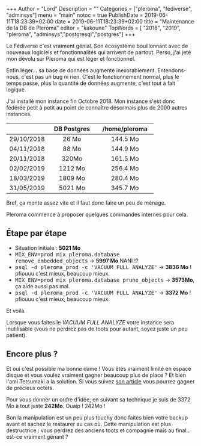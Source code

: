 +++
Author = "Lord"
Description = ""
Categories = ["pleroma", "fediverse", "adminsys"]
menu = "main"
notoc = true
PublishDate = 2019-06-11T18:23:39+02:00
date = 2019-06-11T18:23:39+02:00
title = "Maintenance de la DB de Pleroma"
editor = "kakoune"
TopWords = [  "2018", "2019", "pleroma", "adminsys","postgresql","postgres"]
+++

Le Fédiverse c'est vraiment génial.
Son écosystème bouillonnant avec de nouveaux logiciels et fonctionnalités qui arrivent de partout.
Perso, j'ai jeté mon dévolu sur Pleroma qui est léger et fonctionnel.

Enfin léger… sa base de données augmente inexorablement.
Entendons-nous, c'est pas un bug ni rien.
C'est le fonctionnement normal, plus le temps passe, plus la quantité de données augmente, c'est tout à fait logique.

J'ai installé mon instance fin Octobre 2018.
Mon instance s'est donc fédérée petit à petit au point de connaître désormais plus de 2000 autres instances.

| |   DB Postgres   |   /home/pleroma   |
|:-:|:-:|:-:|
|29/10/2018| 26 Mo | 144.5 Mo |
|04/11/2018| 88 Mo | 144.9 Mo |
|20/11/2018| 320Mo | 161.5 Mo|
|02/02/2019| 1212 Mo | 256.4 Mo|
|18/03/2019| 1809 Mo | 280.4 Mo|
|31/05/2019| 5021 Mo | 345.7 Mo|

Bref, ça monte assez vite et il faut donc faire un peu de ménage.

Pleroma commence à proposer quelques commandes internes pour cela.

## Étape par étape

  - Situation initiale : **5021 Mo**
  - <samp>MIX_ENV=prod mix pleroma.database remove_embedded_objects</samp> → **5997 Mo** NANI !?
  - <samp>psql -d pleroma_prod -c 'VACUUM FULL ANALYZE'</samp> → **3836 Mo** ! pfiouuu c'est mieux, beaucoup mieux.
  - <samp>MIX_ENV=prod mix pleroma.database prune_objects</samp> → **3573Mo**, ça aide aussi pas mal.
  - <samp>psql -d pleroma_prod -c 'VACUUM FULL ANALYZE'</samp> → **3372 Mo** ! pfiouuu c'est mieux, beaucoup mieux.

Et voilà.

Lorsque vous faites le *VACUUM FULL ANALYZE* votre instance sera inutilisable (vous ne perdrez pas de toots pour autant, soyez juste un peu patient).

## Encore plus ?
Et oui c'est possible ma bonne dame !
Vous êtes vraiment limité en espace disque et vous voulez vraiment gagner beaucoup plus de place ?
Et bien l'ami Tetsumaki a la solution.
Si vous suivez [son article](https://blog.tetsumaki.net/articles/2019/06/purge-des-donnees-pleroma.html) vous pourrez gagner de précieux octets.

Pour vous donner un ordre d'idée, en suivant sa technique je suis de 3372 Mo à tout juste **242Mo**.
Ouaip !
242Mo !

Bon la manipulation est un peu plus touchy donc faites bien votre backup avant et sachez le restaurer au cas où.
Cette manipulation est plus destructrice : vous perdrez des anciens toots et compagnie mais au final… est-ce vraiment gênant ?
